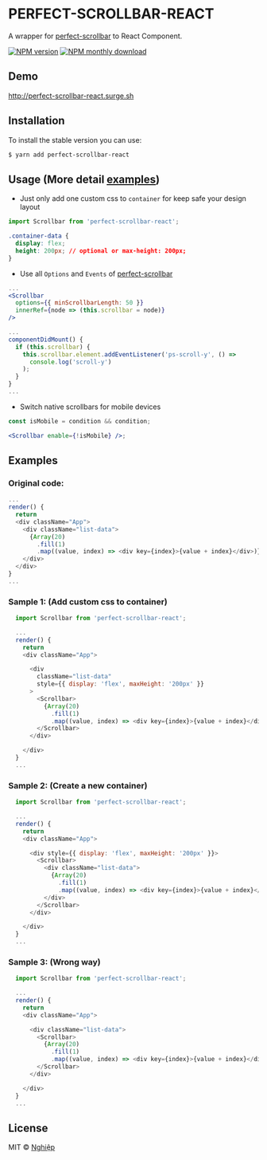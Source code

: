# PERFECT-SCROLLBAR-REACT

A wrapper for [perfect-scrollbar](https://github.com/noraesae/perfect-scrollbar) to React Component.

[![NPM version](https://img.shields.io/npm/v/perfect-scrollbar-react.svg)](https://www.npmjs.com/package/perfect-scrollbar-react)
[![NPM monthly download](https://img.shields.io/npm/dm/perfect-scrollbar-react.svg)](https://www.npmjs.com/package/perfect-scrollbar-react)

## Demo

http://perfect-scrollbar-react.surge.sh

## Installation

To install the stable version you can use:

```sh
$ yarn add perfect-scrollbar-react
```

## Usage (More detail [examples](#examples))

* Just only add one custom css to `container` for keep safe your design layout

```js
import Scrollbar from 'perfect-scrollbar-react';
```

```css
.container-data {
  display: flex;
  height: 200px; // optional or max-height: 200px;
}
```

* Use all `Options` and `Events` of [perfect-scrollbar](https://github.com/utatti/perfect-scrollbar#options)

```jsx
...
<Scrollbar
  options={{ minScrollbarLength: 50 }}
  innerRef={node => (this.scrollbar = node)}
/>

...
componentDidMount() {
  if (this.scrollbar) {
    this.scrollbar.element.addEventListener('ps-scroll-y', () =>
      console.log('scroll-y')
    );
  }
}
...
```

* Switch native scrollbars for mobile devices

```jsx
const isMobile = condition && condition;

<Scrollbar enable={!isMobile} />;
```

## Examples

### Original code:

```js
...
render() {
  return
  <div className="App">
    <div className="list-data">
      {Array(20)
        .fill(1)
        .map((value, index) => <div key={index}>{value + index}</div>)}
    </div>
  </div>
}
...
```

### Sample 1: (Add custom css to container)

```js
  import Scrollbar from 'perfect-scrollbar-react';

  ...
  render() {
    return
    <div className="App">

      <div
        className="list-data"
        style={{ display: 'flex', maxHeight: '200px' }}
      >
        <Scrollbar>
          {Array(20)
            .fill(1)
            .map((value, index) => <div key={index}>{value + index}</div>)}
        </Scrollbar>
      </div>

    </div>
  }
  ...
```

### Sample 2: (Create a new container)

```js
  import Scrollbar from 'perfect-scrollbar-react';

  ...
  render() {
    return
    <div className="App">

      <div style={{ display: 'flex', maxHeight: '200px' }}>
        <Scrollbar>
          <div className="list-data">
            {Array(20)
              .fill(1)
              .map((value, index) => <div key={index}>{value + index}</div>)}
          </div>
        </Scrollbar>
      </div>

    </div>
  }
  ...
```

### Sample 3: (Wrong way)

```js
  import Scrollbar from 'perfect-scrollbar-react';

  ...
  render() {
    return
    <div className="App">

      <div className="list-data">
        <Scrollbar>
          {Array(20)
            .fill(1)
            .map((value, index) => <div key={index}>{value + index}</div>)}
        </Scrollbar>
      </div>

    </div>
  }
  ...
```

## License

MIT © [Nghiệp](http://nghiepit.pro)
